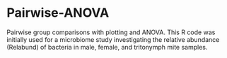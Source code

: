 # Pairwise-ANOVA
Pairwise group comparisons with plotting and ANOVA.
This R code was initially used for a microbiome study investigating the relative abundance (Relabund) of bacteria in male, female, and tritonymph mite samples.
